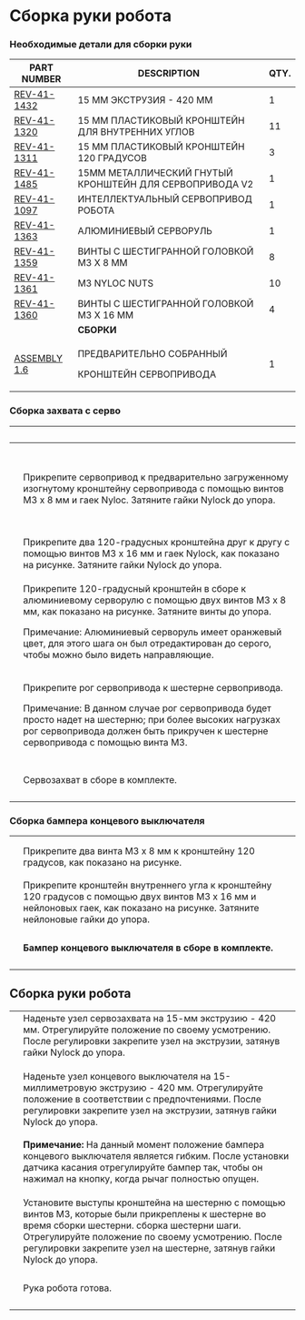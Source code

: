 # Сборка руки робота

### Необходимые детали для сборки руки

| **PART NUMBER**                                                                                                        | **DESCRIPTION**                                              | **QTY.** |
| ---------------------------------------------------------------------------------------------------------------------- | ------------------------------------------------------------ | -------- |
| [REV-41-1432](https://www.revrobotics.com/rev-41-1432/)                                                                | 15 ММ ЭКСТРУЗИЯ - 420 ММ                                     | 1        |
| [REV-41-1320](https://www.revrobotics.com/rev-41-1320/)                                                                | 15 ММ ПЛАСТИКОВЫЙ КРОНШТЕЙН ДЛЯ ВНУТРЕННИХ УГЛОВ             | 11       |
| [REV-41-1311](https://www.revrobotics.com/rev-41-1311/)                                                                | 15 ММ ПЛАСТИКОВЫЙ КРОНШТЕЙН 120 ГРАДУСОВ                     | 3        |
| [REV-41-1485](https://www.revrobotics.com/rev-41-1485/)                                                                | 15ММ МЕТАЛЛИЧЕСКИЙ ГНУТЫЙ КРОНШТЕЙН ДЛЯ СЕРВОПРИВОДА V2      | 1        |
| [REV-41-1097](https://www.revrobotics.com/rev-41-1097/)                                                                | ИНТЕЛЛЕКТУАЛЬНЫЙ СЕРВОПРИВОД РОБОТА                          | 1        |
| [REV-41-1363](https://www.revrobotics.com/rev-41-1363/)                                                                | АЛЮМИНИЕВЫЙ СЕРВОРУЛЬ                                        | 1        |
| [REV-41-1359](https://www.revrobotics.com/rev-41-1359/)                                                                | ВИНТЫ С ШЕСТИГРАННОЙ ГОЛОВКОЙ M3 X 8 ММ                      | 8        |
| [REV-41-1361](https://www.revrobotics.com/rev-41-1361/)                                                                | M3 NYLOC NUTS                                                | 10       |
| [REV-41-1360](https://www.revrobotics.com/rev-41-1360/)                                                                | ВИНТЫ С ШЕСТИГРАННОЙ ГОЛОВКОЙ M3 X 16 ММ                     | 4        |
|                                                                                                                        | **СБОРКИ**                                                   |          |
| [ASSEMBLY 1.6](https://github.com/hectoxor/transhitlation/blob/main/build-guides/class-bot/broken-reference/README.md) | <p>ПРЕДВАРИТЕЛЬНО СОБРАННЫЙ</p><p>КРОНШТЕЙН СЕРВОПРИВОДА</p> | 1        |

### Сборка захвата с серво

| ​                                                                                                                                                                                                                                                                                                                                                                                                                                                                                                                                                                                                                                                                   | ​                                                                                                                                                                                                                                                                                                                 |
| ------------------------------------------------------------------------------------------------------------------------------------------------------------------------------------------------------------------------------------------------------------------------------------------------------------------------------------------------------------------------------------------------------------------------------------------------------------------------------------------------------------------------------------------------------------------------------------------------------------------------------------------------------------------- | ----------------------------------------------------------------------------------------------------------------------------------------------------------------------------------------------------------------------------------------------------------------------------------------------------------------- |
| <p>​</p><p><img src="https://2589213514-files.gitbook.io/~/files/v0/b/gitbook-legacy-files/o/assets%2F-M5yw0n8IneF5-9ybLjT%2F-MMRhIgLPv-irXg3_tVp%2F-MMSOsKJrw72RJu85n3I%2FEDU%20Kit_Servo%20Clw%20-%20Add%20Bracket%20to%20Servo.svg?alt=media&#x26;token=4f115d0e-c05c-4e1a-a2fe-41541ae654ce" alt="" data-size="original"></p><p>​</p><p><img src="https://2589213514-files.gitbook.io/~/files/v0/b/gitbook-legacy-files/o/assets%2F-M5yw0n8IneF5-9ybLjT%2F-MMRhIgLPv-irXg3_tVp%2F-MMSP-_eOOOzHrmSlcXn%2FEDU%20Kit_Servo%20Claw%20-%20Bracket%20Attached.svg?alt=media&#x26;token=66f00e9f-e49c-4e14-b0ad-1142992f1dde" alt="" data-size="original"></p><p>​</p> | Прикрепите сервопривод к предварительно загруженному изогнутому кронштейну сервопривода с помощью винтов M3 x 8 мм и гаек Nyloc. Затяните гайки Nylock до упора.                                                                                                                                                  |
| <img src="https://2589213514-files.gitbook.io/~/files/v0/b/gitbook-legacy-files/o/assets%2F-M5yw0n8IneF5-9ybLjT%2F-MMRhIgLPv-irXg3_tVp%2F-MMSPFKHniiZOmj2Cmvu%2FEDU%20Kit_Servo%20Claw%20-%20120%20Brackets%20attached.svg?alt=media&#x26;token=6aea589c-88a2-4ab5-b4d6-43e32dc1285d" alt="" data-size="original">                                                                                                                                                                                                                                                                                                                                                  | Прикрепите два 120-градусных кронштейна друг к другу с помощью винтов M3 x 16 мм и гаек Nylock, как показано на рисунке. Затяните гайки Nylock до упора.                                                                                                                                                          |
| <p>​</p><p><img src="https://2589213514-files.gitbook.io/~/files/v0/b/gitbook-legacy-files/o/assets%2F-M5yw0n8IneF5-9ybLjT%2F-MZYrjCOfmQRyaQ_0dKI%2F-MZYu-cgEpgyZGjiqzbP%2FEDU%20Kit_Servo%20Claw%20-%20Add%20servo%20horn%20to%20claw.svg?alt=media&#x26;token=8a561b2e-31d3-47de-b7e7-634490df750b" alt="" data-size="original"></p>                                                                                                                                                                                                                                                                                                                              | <p>Прикрепите 120-градусный кронштейн в сборе к алюминиевому серворулю с помощью двух винтов M3 x 8 мм, как показано на рисунке. Затяните винты до упора.</p><p>Примечание: Алюминиевый серворуль имеет оранжевый цвет, для этого шага он был отредактирован до серого, чтобы можно было видеть направляющие.</p> |
| <p>​</p><p><img src="https://2589213514-files.gitbook.io/~/files/v0/b/gitbook-legacy-files/o/assets%2F-M5yw0n8IneF5-9ybLjT%2F-MMRhIgLPv-irXg3_tVp%2F-MMSPXbnmEzGyb0dUDxQ%2FEDU%20Kit_Servo%20Claw%20-%20add%20to%20claw%20to%20servo.svg?alt=media&#x26;token=ecfbc377-cde9-448b-aac9-44ad777b703e" alt="" data-size="original"></p>                                                                                                                                                                                                                                                                                                                                | <p>Прикрепите рог сервопривода к шестерне сервопривода.</p><p>Примечание: В данном случае рог сервопривода будет просто надет на шестерню; при более высоких нагрузках рог сервопривода должен быть прикручен к шестерне сервопривода с помощью винта M3.</p>                                                     |
| <p>​</p><p><img src="https://2589213514-files.gitbook.io/~/files/v0/b/gitbook-legacy-files/o/assets%2F-M5yw0n8IneF5-9ybLjT%2F-MMRhIgLPv-irXg3_tVp%2F-MMSPj7jD33zmUx1LqQA%2FEDU%20Kit_Servo%20Claw%20-%20Complete.svg?alt=media&#x26;token=470ce47b-7f8f-45f1-ba8d-cfd1f0a5cabc" alt="" data-size="original"></p>                                                                                                                                                                                                                                                                                                                                                    | Сервозахват в сборе в комплекте.                                                                                                                                                                                                                                                                                  |

### Сборка бампера концевого выключателя

|                                                                                                                                                                                                                                                                                                                       |                                                                                                                                                                                  |
| --------------------------------------------------------------------------------------------------------------------------------------------------------------------------------------------------------------------------------------------------------------------------------------------------------------------- | -------------------------------------------------------------------------------------------------------------------------------------------------------------------------------- |
| <p>​</p><p><img src="https://2589213514-files.gitbook.io/~/files/v0/b/gitbook-legacy-files/o/assets%2F-M5yw0n8IneF5-9ybLjT%2F-MMRhIgLPv-irXg3_tVp%2F-MMSPzghV1IsjLwJN53i%2FEDU%20Kit_LB%20-%20Add%20screws%20to%20120.svg?alt=media&#x26;token=bf23d274-e872-465c-936d-7eff25ed5248" alt="" data-size="original"></p> | Прикрепите два винта M3 x 8 мм к кронштейну 120 градусов, как показано на рисунке.                                                                                               |
| <p>​</p><p><img src="https://2589213514-files.gitbook.io/~/files/v0/b/gitbook-legacy-files/o/assets%2F-M5yw0n8IneF5-9ybLjT%2F-MMRhIgLPv-irXg3_tVp%2F-MMSQ5Rtxb0WdmEgbLZA%2FEDU%20Kit_LB%20-%20add%20corner%20to%20120.svg?alt=media&#x26;token=e88371ec-6177-4de3-b49f-9434b401c682" alt="" data-size="original"></p> | Прикрепите кронштейн внутреннего угла к кронштейну 120 градусов с помощью двух винтов M3 x 16 мм и нейлоновых гаек, как показано на рисунке. Затяните нейлоновые гайки до упора. |
| <p>​</p><p><img src="https://2589213514-files.gitbook.io/~/files/v0/b/gitbook-legacy-files/o/assets%2F-M5yw0n8IneF5-9ybLjT%2F-MMRhIgLPv-irXg3_tVp%2F-MMSQBr_uKembjbS2BEc%2FEDU%20Kit_Limit%20bumper%20-%20complete.svg?alt=media&#x26;token=3ca561e4-467a-4fc1-8336-e19aa0389258" alt="" data-size="original"></p>    | **Бампер концевого выключателя в сборе в комплекте.**                                                                                                                            |

## Сборка руки робота

|                                                                                                                                                                                                                                                                                                                             |                                                                                                                                                                                                                                                                                                                                                                                                                                                             |
| --------------------------------------------------------------------------------------------------------------------------------------------------------------------------------------------------------------------------------------------------------------------------------------------------------------------------- | ----------------------------------------------------------------------------------------------------------------------------------------------------------------------------------------------------------------------------------------------------------------------------------------------------------------------------------------------------------------------------------------------------------------------------------------------------------- |
| <p>​</p><p><img src="https://2589213514-files.gitbook.io/~/files/v0/b/gitbook-legacy-files/o/assets%2F-M5yw0n8IneF5-9ybLjT%2F-MMRhIgLPv-irXg3_tVp%2F-MMSQcinZaxb2JEQy4gF%2FEDU%20Kit_Arm%20-%20Add%20servo%20to%20extrusion.svg?alt=media&#x26;token=42a1efc6-cb72-4e24-a4a0-5316692eba54" alt="" data-size="original"></p> | Наденьте узел сервозахвата на 15-мм экструзию - 420 мм. Отрегулируйте положение по своему усмотрению. После регулировки закрепите узел на экструзии, затянув гайки Nylock до упора.                                                                                                                                                                                                                                                                         |
| <p>​</p><p><img src="https://2589213514-files.gitbook.io/~/files/v0/b/gitbook-legacy-files/o/assets%2F-M5yw0n8IneF5-9ybLjT%2F-MMRhIgLPv-irXg3_tVp%2F-MMSQij10_bJzMKZhFT_%2FEDU%20Kit_Arm%20-%20Add%20LB%20to%20arm.svg?alt=media&#x26;token=fd1f8e7f-e513-4d69-b9b2-e3d7336e69cb" alt="" data-size="original"></p>          | <p>Наденьте узел концевого выключателя на 15-миллиметровую экструзию - 420 мм. Отрегулируйте положение в соответствии с предпочтениями. После регулировки закрепите узел на экструзии, затянув гайки Nylock до упора.<br><br><strong>Примечание:</strong> На данный момент положение бампера концевого выключателя является гибким. После установки датчика касания отрегулируйте бампер так, чтобы он нажимал на кнопку, когда рычаг полностью опущен.</p> |
| <p>​</p><p><img src="https://2589213514-files.gitbook.io/~/files/v0/b/gitbook-legacy-files/o/assets%2F-M5yw0n8IneF5-9ybLjT%2F-MDp5xAK00jZLeU66FS5%2F-MDpFj8Qs35jLxYHte7c%2FArm%20Detail.svg?alt=media&#x26;token=005ea89f-1d2d-4347-804b-f491d5b402ae" alt="" data-size="original"></p>                                     | Установите выступы кронштейна на шестерню с помощью винтов M3, которые были прикреплены к шестерне во время сборки шестерни. сборка шестерни шаги. Отрегулируйте положение по своему усмотрению. После регулировки закрепите узел на шестерне, затянув гайки Nylock до упора.                                                                                                                                                                               |
| <p>​</p><p><img src="https://2589213514-files.gitbook.io/~/files/v0/b/gitbook-legacy-files/o/assets%2F-M5yw0n8IneF5-9ybLjT%2F-MDp5xAK00jZLeU66FS5%2F-MDpGb93yLXQg1tPuwFj%2FEDU%20Kit_without%20electronics.svg?alt=media&#x26;token=5a8d371a-b0b0-4f00-9b6d-5b13ccb22384" alt="" data-size="original"></p>                  | Рука робота готова.                                                                                                                                                                                                                                                                                                                                                                                                                                         |

